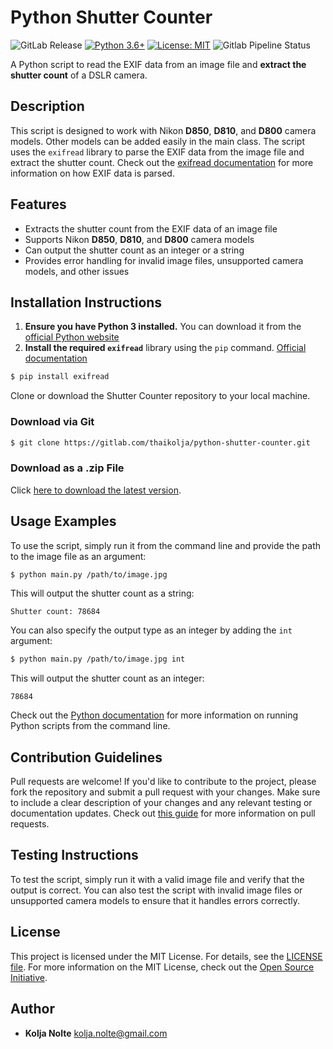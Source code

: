 # Python Shutter Counter

![GitLab Release](https://img.shields.io/gitlab/v/release/thaikolja%2Fpython-shutter-counter) [![Python 3.6+](https://img.shields.io/badge/Python-3.6+-blue.svg)](https://www.python.org/downloads/) [![License: MIT](https://img.shields.io/badge/License-MIT-yellow.svg)](https://opensource.org/licenses/MIT) ![Gitlab Pipeline Status](https://img.shields.io/gitlab/pipeline-status/thaikolja%2Fpython-shutter-counter)

A Python script to read the EXIF data from an image file and **extract the shutter count** of a DSLR camera.

## Description

This script is designed to work with Nikon **D850**, **D810**, and **D800** camera models. Other models can be added easily in the main class. The script uses the `exifread` library to parse the EXIF data from the image file and extract the shutter count. Check out the [exifread documentation](https://pypi.org/project/ExifRead/) for more information on how EXIF data is parsed.

## Features

* Extracts the shutter count from the EXIF data of an image file
* Supports Nikon **D850**, **D810**, and **D800** camera models
* Can output the shutter count as an integer or a string
* Provides error handling for invalid image files, unsupported camera models, and other issues

## Installation Instructions

1. **Ensure you have Python 3 installed.** You can download it from the [official Python website](https://www.python.org/downloads/)
2. **Install the required `exifread`** library using the  `pip` command. [Official documentation](https://pip.pypa.io/en/stable/user_guide/)

```bash
$ pip install exifread
```

Clone or download the Shutter Counter repository to your local machine.

### Download via Git

```bash
$ git clone https://gitlab.com/thaikolja/python-shutter-counter.git
```

### Download as a .zip File

Click [here to download the latest version](https://gitlab.com/thaikolja/python-shutter-counter/-/archive/main/python-shutter-counter-main.zip).

## Usage Examples

To use the script, simply run it from the command line and provide the path to the image file as an argument:

```bash
$ python main.py /path/to/image.jpg
```

This will output the shutter count as a string:

```
Shutter count: 78684
```

You can also specify the output type as an integer by adding the `int` argument:

```bash
$ python main.py /path/to/image.jpg int
```

This will output the shutter count as an integer:

```
78684
```

Check out the [Python documentation](https://docs.python.org/3/tutorial/interpreter.html) for more information on running Python scripts from the command line.

## Contribution Guidelines

Pull requests are welcome! If you'd like to contribute to the project, please fork the repository and submit a pull request with your changes. Make sure to include a clear description of your changes and any relevant testing or documentation updates. Check out [this guide](https://nira.com/gitlab-pull-request/) for more information on pull requests.

## Testing Instructions

To test the script, simply run it with a valid image file and verify that the output is correct. You can also test the script with invalid image files or unsupported camera models to ensure that it handles errors correctly.

## License

This project is licensed under the MIT License. For details, see the [LICENSE file](LICENSE). For more information on the MIT License, check out the [Open Source Initiative](https://opensource.org/licenses/MIT).

## Author

* **Kolja Nolte** [<kolja.nolte@gmail.com>](mailto:kolja.nolte@gmail.com)
